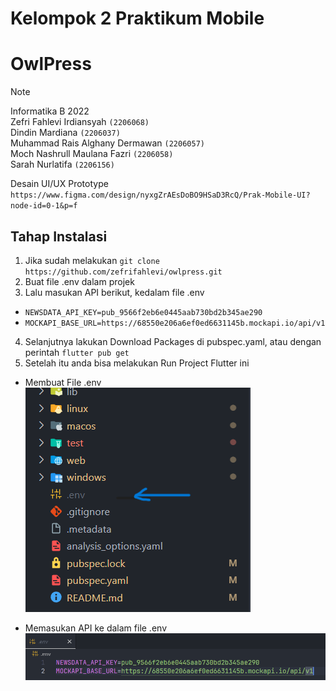 # Kelompok 2 Praktikum Mobile
# OwlPress
> [!NOTE]
Informatika B 2022 <br/>
Zefri Fahlevi Irdiansyah `(2206068)` <br/>
Dindin Mardiana `(2206037)` <br/>
Muhammad Rais Alghany Dermawan `(2206057)` <br/>
Moch Nashrull Maulana Fazri `(2206058)` <br/>
Sarah Nurlatifa `(2206156)`
>

Desain UI/UX Prototype `https://www.figma.com/design/nyxgZrAEsDoBO9HSaD3RcQ/Prak-Mobile-UI?node-id=0-1&p=f`

## Tahap Instalasi
1. Jika sudah melakukan `git clone https://github.com/zefrifahlevi/owlpress.git`
2. Buat file .env dalam projek
3. Lalu masukan API berikut, kedalam file .env
- `NEWSDATA_API_KEY=pub_9566f2eb6e0445aab730bd2b345ae290`
- `MOCKAPI_BASE_URL=https://68550e206a6ef0ed6631145b.mockapi.io/api/v1`
4. Selanjutnya lakukan Download Packages di pubspec.yaml, atau dengan perintah `flutter pub get`
5. Setelah itu anda bisa melakukan Run Project Flutter ini


- Membuat File .env
![Membuat File .env](images/env.png)

- Memasukan API ke dalam file .env
![Membuat File .env](images/isi_env.png)
